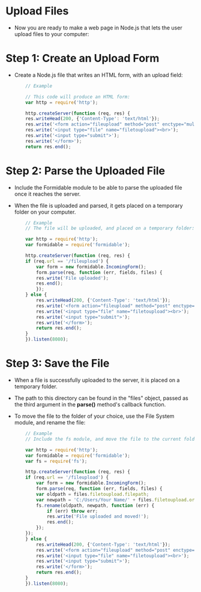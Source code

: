# Upload Files

* Now you are ready to make a web page in Node.js that lets the user upload files to your computer:

# Step 1: Create an Upload Form
* Create a Node.js file that writes an HTML form, with an upload field:

    ```js
        // Example

        // This code will produce an HTML form:
        var http = require('http');

        http.createServer(function (req, res) {
        res.writeHead(200, {'Content-Type': 'text/html'});
        res.write('<form action="fileupload" method="post" enctype="multipart/form-data">');
        res.write('<input type="file" name="filetoupload"><br>');
        res.write('<input type="submit">');
        res.write('</form>');
        return res.end();
    ```

# Step 2: Parse the Uploaded File
* Include the Formidable module to be able to parse the uploaded file once it reaches the server.

* When the file is uploaded and parsed, it gets placed on a temporary folder on your computer.

    ```js
        // Example
        // The file will be uploaded, and placed on a temporary folder:

        var http = require('http');
        var formidable = require('formidable');

        http.createServer(function (req, res) {
        if (req.url == '/fileupload') {
            var form = new formidable.IncomingForm();
            form.parse(req, function (err, fields, files) {
            res.write('File uploaded');
            res.end();
            });
        } else {
            res.writeHead(200, {'Content-Type': 'text/html'});
            res.write('<form action="fileupload" method="post" enctype="multipart/form-data">');
            res.write('<input type="file" name="filetoupload"><br>');
            res.write('<input type="submit">');
            res.write('</form>');
            return res.end();
        }
        }).listen(8080);
    ```

# Step 3: Save the File
* When a file is successfully uploaded to the server, it is placed on a temporary folder.
* The path to this directory can be found in the "files" object, passed as the third argument in the __parse()__ method's callback function.
* To move the file to the folder of your choice, use the File System module, and rename the file:

    ```js
        // Example
        // Include the fs module, and move the file to the current folder:

        var http = require('http');
        var formidable = require('formidable');
        var fs = require('fs');

        http.createServer(function (req, res) {
        if (req.url == '/fileupload') {
            var form = new formidable.IncomingForm();
            form.parse(req, function (err, fields, files) {
            var oldpath = files.filetoupload.filepath;
            var newpath = 'C:/Users/Your Name/' + files.filetoupload.originalFilename;
            fs.rename(oldpath, newpath, function (err) {
                if (err) throw err;
                res.write('File uploaded and moved!');
                res.end();
            });
        });
        } else {
            res.writeHead(200, {'Content-Type': 'text/html'});
            res.write('<form action="fileupload" method="post" enctype="multipart/form-data">');
            res.write('<input type="file" name="filetoupload"><br>');
            res.write('<input type="submit">');
            res.write('</form>');
            return res.end();
        }
        }).listen(8080);
    ```